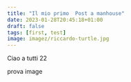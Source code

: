 ```yaml
---
title: "Il mio primo  Post a manhouse"
date: 2023-01-28T20:45:18+01:00
draft: false
tags: [first, test]
image: imagez/riccardo-turtle.jpg
---
```

Ciao a tutti
 22

prova image

